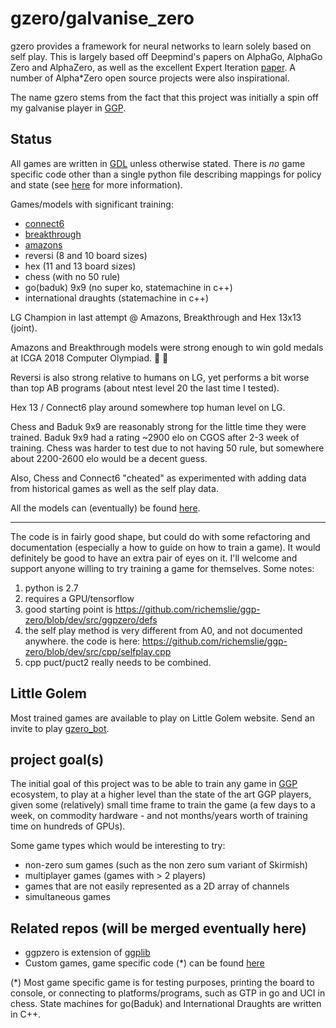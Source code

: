 gzero/galvanise_zero
====================
gzero provides a framework for neural networks to learn solely based on self play.  This is largely based off Deepmind's papers on AlphaGo, AlphaGo Zero and AlphaZero, as well as the excellent
Expert Iteration [paper](https://arxiv.org/abs/1705.08439). A number of Alpha*Zero open source projects were also inspirational.

The name gzero stems from the fact that this project was initially a spin off my galvanise player
in [GGP](https://en.wikipedia.org/wiki/General_game_playing).

Status
------
All games are written in [GDL](https://en.wikipedia.org/wiki/Game_Description_Language) unless otherwise stated.  There is *no* game specific code other than 
a single python file describing mappings for policy and state (see [here](https://github.com/richemslie/galvanise_zero/issues/1) for more information).

Games/models with significant training:

* [connect6](https://github.com/richemslie/gzero_data/tree/master/connect6)
* [breakthrough](https://github.com/richemslie/gzero_data/tree/master/breakthrough)
* [amazons](https://github.com/richemslie/gzero_data/tree/master/amazons_10x10)
* reversi (8 and 10 board sizes)
* hex (11 and 13 board sizes)
* chess (with no 50 rule)
* go(baduk) 9x9 (no super ko, statemachine in c++)
* international draughts (statemachine in c++)

LG Champion in last attempt @ Amazons, Breakthrough and Hex 13x13 (joint).

Amazons and Breakthrough models were strong enough to win gold medals at ICGA 2018 Computer Olympiad. :clap: :clap:

Reversi is also strong relative to humans on LG, yet performs a bit worse than top AB programs (about ntest level 20 the last time I tested).

Hex 13 / Connect6 play around somewhere top human level on LG.

Chess and Baduk 9x9 are reasonably strong for the little time they were trained.  Baduk 9x9 had a rating ~2900 elo on CGOS after 2-3 week of training.  Chess was harder to test due to not having 50 rule, but somewhere about 2200-2600 elo would be a decent guess.

Also, Chess and Connect6 "cheated" as experimented with adding data from historical games
as well as the self play data.

All the models can (eventually) be found [here](https://github.com/richemslie/gzero_data).

--------------------

The code is in fairly good shape, but could do with some refactoring and
documentation (especially a how to guide on how to train a game).  It would definitely be good to
have an extra pair of eyes on it.  I'll welcome and support anyone willing to try training a game
for themselves.  Some notes:

1. python is 2.7
2. requires a GPU/tensorflow
3. good starting point is https://github.com/richemslie/ggp-zero/blob/dev/src/ggpzero/defs
4. the self play method is very different from A0, and not documented anywhere.  the code is here:
    https://github.com/richemslie/ggp-zero/blob/dev/src/cpp/selfplay.cpp
5. cpp puct/puct2 really needs to be combined.


Little Golem
------------
Most trained games are available to play on Little Golem website.  Send an invite to play
[gzero_bot](http://littlegolem.net/jsp/info/player.jsp?plid=58835).


project goal(s)
---------------
The initial goal of this project was to be able to train any game in
[GGP](https://en.wikipedia.org/wiki/General_game_playing) ecosystem, to play at a higher level than
the state of the art GGP players, given some (relatively) small time frame to train the game (a few
days to a week, on commodity hardware - and not months/years worth of training time on hundreds of
GPUs).

Some game types which would be interesting to try:

* non-zero sum games (such as the non zero sum variant of Skirmish)
* multiplayer games (games with > 2 players)
* games that are not easily represented as a 2D array of channels
* simultaneous games


Related repos (will be merged eventually here)
----------------------------------------------
* ggpzero is extension of [ggplib](https://github.com/ggplib/ggplib)
* Custom games, game specific code (*) can be found [here](https://github.com/richemslie/gzero_games)


(*)  Most game specific game is for testing purposes, printing the board to console, or connecting
to platforms/programs, such as GTP in go and UCI in chess.  State machines for go(Baduk) and
International Draughts are written in C++.


